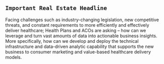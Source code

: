 ## `Important Real Estate Headline`

Facing challenges such as industry-changing legislation, new competitive threats, and constant requirements to more efficiently and effectively deliver healthcare; Health Plans and ACOs are asking – how can we leverage and turn vast amounts of data into actionable business insights.  More specifically, how can we develop and deploy the technical infrastructure and data-driven analytic capability that supports the new business to consumer marketing and value-based healthcare delivery models.